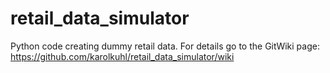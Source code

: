 # retail_data_simulator
Python code creating dummy retail data. For details go to the GitWiki page: https://github.com/karolkuhl/retail_data_simulator/wiki



